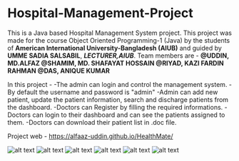 # Hospital-Management-Project
This is a Java based Hospital Management System project.
This project was made for the course Object Oriented Programming-1 (Java) by the students of **American International University-Bangladesh (AIUB)** and guided by **UMME SADIA SALSABIL**, ***LECTURER,AIUB***.
Team members are -  **@UDDIN, MD.ALFAZ @SHAMIM, MD. SHAFAYAT HOSSAIN @RIYAD, KAZI FARDIN RAHMAN @DAS, ANIQUE KUMAR**

In this  project -
-The admin can login and control the management system.
-By default the username and password is "admin"
-Admin can add new patient, update the patient information, search and discharge patients from the dashboard.
-Doctors can Register by filling the required informations.
-Doctors can login to their dashboard and can see the patients assigned to them.
-Doctors can download their patient list in .doc file.

Project web - https://alfaaz-uddin.github.io/HealthMate/

![alt text](image.png)
![alt text](image-1.png)
![alt text](image-2.png)
![alt text](image-3.png)
![alt text](image-4.png)
![alt text](image-5.png)

